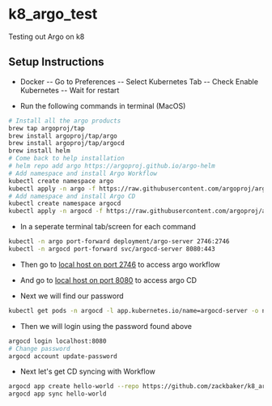 # k8_argo_test
Testing out Argo on k8

## Setup Instructions
- Docker
-- Go to Preferences
-- Select Kubernetes Tab
-- Check Enable Kubernetes
-- Wait for restart

- Run the following commands in terminal (MacOS)
```bash
# Install all the argo products
brew tap argoproj/tap
brew install argoproj/tap/argo
brew install argoproj/tap/argocd
brew install helm
# Come back to help installation
# helm repo add argo https://argoproj.github.io/argo-helm
# Add namespace and install Argo Workflow
kubectl create namespace argo
kubectl apply -n argo -f https://raw.githubusercontent.com/argoproj/argo/stable/manifests/install.yaml
# Add namespace and install Argo CD
kubectl create namespace argocd
kubectl apply -n argocd -f https://raw.githubusercontent.com/argoproj/argo-cd/stable/manifests/install.yaml
```

- In a seperate terminal tab/screen for each command
```bash
kubectl -n argo port-forward deployment/argo-server 2746:2746
kubectl -n argocd port-forward svc/argocd-server 8080:443
```
- Then go to [local host on port 2746](http://localhost/:2746) to access argo workflow
- And go to [local host on port 8080](http://localhost/:8080) to access argo CD

- Next we will find our password
```bash
kubectl get pods -n argocd -l app.kubernetes.io/name=argocd-server -o name | cut -d'/' -f 2
```

- Then we will login using the password found above
```bash
argocd login localhost:8080
# Change password
argocd account update-password
```

- Next let's get CD syncing with Workflow
```bash
argocd app create hello-world --repo https://github.com/zackbaker/k8_argo_test.git --path workflows --dest-server https://kubernetes.default.svc --dest-namespace argo
argocd app sync hello-world
```